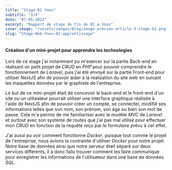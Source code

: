 ```yaml
---
title: "Stage B2 Ynov"
subtitle: "3/4"
date: "07-05-2022"
excerpt: "Rapport de stage de fin de B2 a Ynov"
cover_image: "/assets/images/Blog/image-preview-article-3-stage-b2.png"
slug: "Stage-Web-Ynov-B2-apprentissage"
---
```


#### Création d'un mini-projet pour apprendre les technologies

Lors de ce stage j'ai notamment pu m'exercer sur la partie Back-end en réalisant un petit projet de _CRUD_ en _PHP_ pour pouvoir comprendre le fonctionnement de _Laravel_, puis j'ai été envoyé sur la partie Front-end pour utiliser _NextJS_ afin de pouvoir aider à la réalisation du site web en suivant les maquettes données par le graphiste de l'entreprise.

Le but de ce mini-projet était de concevoir le back-end et le front-end d'un site ou un utilisateur pourrait utiliser une interface graphique réalisée à l'aide de NextJS afin de pouvoir créer un compte, se connecter, modifié ses informations telles que son nom, son prénom, son âge ou bien son mot de passe. Cela m'a permis de me familiariser avec le modèle _MVC_ de _Laravel_ et surtout avec son système de routes que j'ai pas mal utilisé pour effectuer mon _CRUD_ en fonction de la requête reçu par le formulaire prévu à cet effet.

J'ai aussi pu voir comment fonctionne _Docker_, puisque tout comme le projet de l'entreprise, nous avions la contrainte d'utiliser _Docker_ pour notre projet. Notre base de données ainsi que notre serveur était séparé sur deux services différents, il a donc fallu trouver comment les faire communique pour enregistrer les informations de l'utilisateur dans une base de données _SQL_.
